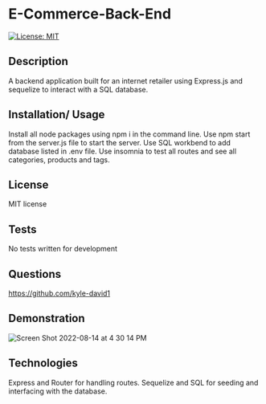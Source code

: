 # E-Commerce-Back-End
[![License: MIT](https://img.shields.io/badge/License-MIT-yellow.svg)](https://opensource.org/licenses/MIT)

## Description 
A backend application built for an internet retailer using Express.js and sequelize to interact with a SQL database.

## Installation/ Usage
Install all node packages using npm i in the command line. Use npm start from the server.js file to start the server. Use SQL workbend to add database listed in .env file. Use insomnia to test all routes and see all categories, products and tags. 

## License 
MIT license

## Tests
No tests written for development

## Questions 
https://github.com/kyle-david1

## Demonstration
![Screen Shot 2022-08-14 at 4 30 14 PM](https://user-images.githubusercontent.com/103971670/184555626-b3c4f802-e439-409e-a785-6e19539b819f.png)

## Technologies
Express and Router for handling routes. Sequelize and SQL for seeding and interfacing with the database. 